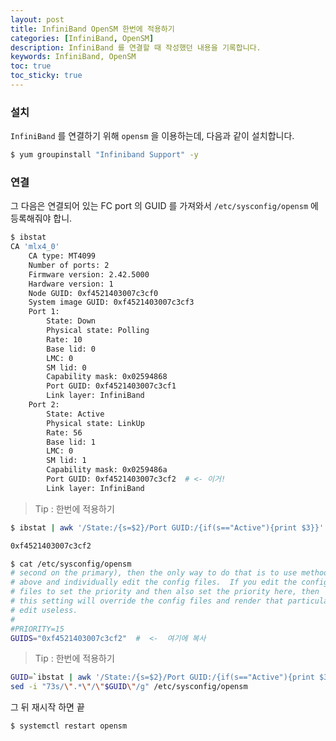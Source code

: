 ```yaml
---
layout: post
title: InfiniBand OpenSM 한번에 적용하기
categories: [InfiniBand, OpenSM]
description: InfiniBand 를 연결할 때 작성했던 내용을 기록합니다.
keywords: InfiniBand, OpenSM
toc: true
toc_sticky: true
---
```


### 설치

`InfiniBand` 를 연결하기 위해 `opensm` 을 이용하는데, 다음과 같이 설치합니다.

```bash
$ yum groupinstall "Infiniband Support" -y
```

### 연결

그 다음은 연결되어 있는 FC port 의 GUID 를 가져와서 `/etc/sysconfig/opensm` 에 등록해줘야 합니.

```bash
$ ibstat
CA 'mlx4_0'
	CA type: MT4099
	Number of ports: 2
	Firmware version: 2.42.5000
	Hardware version: 1
	Node GUID: 0xf4521403007c3cf0
	System image GUID: 0xf4521403007c3cf3
	Port 1:
		State: Down
		Physical state: Polling
		Rate: 10
		Base lid: 0
		LMC: 0
		SM lid: 0
		Capability mask: 0x02594868
		Port GUID: 0xf4521403007c3cf1
		Link layer: InfiniBand
	Port 2:
		State: Active
		Physical state: LinkUp
		Rate: 56
		Base lid: 1
		LMC: 0
		SM lid: 1
		Capability mask: 0x0259486a
		Port GUID: 0xf4521403007c3cf2  # <- 이거!
		Link layer: InfiniBand
```

> Tip : 한번에 적용하기

```bash
$ ibstat | awk '/State:/{s=$2}/Port GUID:/{if(s=="Active"){print $3}}'

0xf4521403007c3cf2
```

```bash
$ cat /etc/sysconfig/opensm
# second on the primary), then the only way to do that is to use method #1
# above and individually edit the config files.  If you edit the config
# files to set the priority and then also set the priority here, then
# this setting will override the config files and render that particular
# edit useless.
#
#PRIORITY=15
GUIDS="0xf4521403007c3cf2"  #  <-  여기에 복사
```

> Tip : 한번에 적용하기

```bash
GUID=`ibstat | awk '/State:/{s=$2}/Port GUID:/{if(s=="Active"){print $3}}' | xargs echo`
sed -i "73s/\".*\"/\"$GUID\"/g" /etc/sysconfig/opensm
```

그 뒤 재시작 하면 끝

```bash
$ systemctl restart opensm
```
